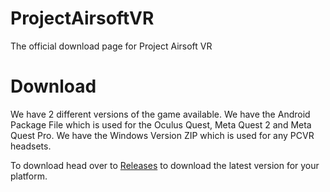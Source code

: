 # ProjectAirsoftVR
The official download page for Project Airsoft VR

# Download
We have 2 different versions of the game available.
We have the Android Package File which is used for the Oculus Quest, Meta Quest 2 and Meta Quest Pro.
We have the Windows Version ZIP which is used for any PCVR headsets.

To download head over to [Releases](https://github.com/LumoStudio/ProjectAirsoftVR/releases) to download the latest version for your platform.
